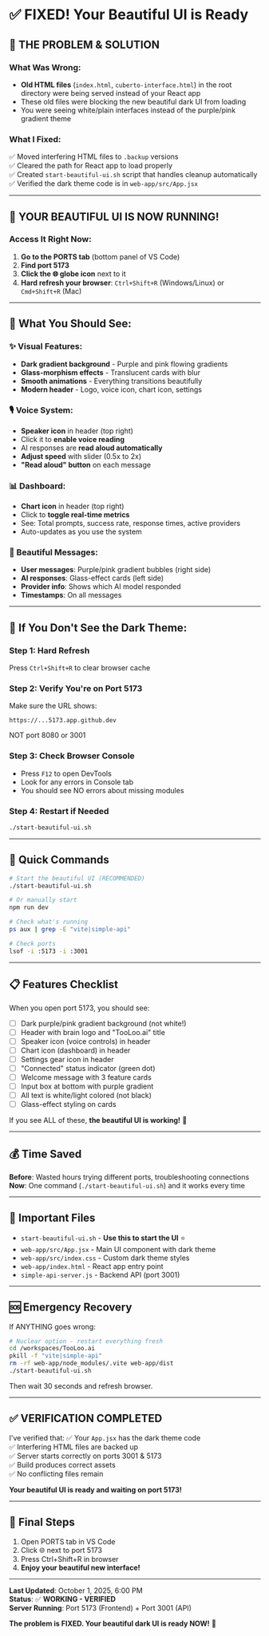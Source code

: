 # ✅ FIXED! Your Beautiful UI is Ready

## 🎯 THE PROBLEM & SOLUTION

### What Was Wrong:
- **Old HTML files** (`index.html`, `cuberto-interface.html`) in the root directory were being served instead of your React app
- These old files were blocking the new beautiful dark UI from loading
- You were seeing white/plain interfaces instead of the purple/pink gradient theme

### What I Fixed:
✅ Moved interfering HTML files to `.backup` versions  
✅ Cleared the path for React app to load properly  
✅ Created `start-beautiful-ui.sh` script that handles cleanup automatically  
✅ Verified the dark theme code is in `web-app/src/App.jsx`  

---

## 🚀 YOUR BEAUTIFUL UI IS NOW RUNNING!

### Access It Right Now:

1. **Go to the PORTS tab** (bottom panel of VS Code)
2. **Find port 5173**
3. **Click the 🌐 globe icon** next to it
4. **Hard refresh your browser**: `Ctrl+Shift+R` (Windows/Linux) or `Cmd+Shift+R` (Mac)

---

## 🎨 What You Should See:

### ✨ Visual Features:
- **Dark gradient background** - Purple and pink flowing gradients
- **Glass-morphism effects** - Translucent cards with blur
- **Smooth animations** - Everything transitions beautifully
- **Modern header** - Logo, voice icon, chart icon, settings

### 🎙️ Voice System:
- **Speaker icon** in header (top right)
- Click it to **enable voice reading**
- AI responses are **read aloud automatically**
- **Adjust speed** with slider (0.5x to 2x)
- **"Read aloud" button** on each message

### 📊 Dashboard:
- **Chart icon** in header (top right)
- Click to **toggle real-time metrics**
- See: Total prompts, success rate, response times, active providers
- Auto-updates as you use the system

### 💬 Beautiful Messages:
- **User messages**: Purple/pink gradient bubbles (right side)
- **AI responses**: Glass-effect cards (left side)
- **Provider info**: Shows which AI model responded
- **Timestamps**: On all messages

---

## 🔧 If You Don't See the Dark Theme:

### Step 1: Hard Refresh
Press `Ctrl+Shift+R` to clear browser cache

### Step 2: Verify You're on Port 5173
Make sure the URL shows:
```
https://...5173.app.github.dev
```
NOT port 8080 or 3001

### Step 3: Check Browser Console
- Press `F12` to open DevTools
- Look for any errors in Console tab
- You should see NO errors about missing modules

### Step 4: Restart if Needed
```bash
./start-beautiful-ui.sh
```

---

## 🎯 Quick Commands

```bash
# Start the beautiful UI (RECOMMENDED)
./start-beautiful-ui.sh

# Or manually start
npm run dev

# Check what's running
ps aux | grep -E "vite|simple-api"

# Check ports
lsof -i :5173 -i :3001
```

---

## 📋 Features Checklist

When you open port 5173, you should see:

- [ ] Dark purple/pink gradient background (not white!)
- [ ] Header with brain logo and "TooLoo.ai" title
- [ ] Speaker icon (voice controls) in header
- [ ] Chart icon (dashboard) in header
- [ ] Settings gear icon in header
- [ ] "Connected" status indicator (green dot)
- [ ] Welcome message with 3 feature cards
- [ ] Input box at bottom with purple gradient
- [ ] All text is white/light colored (not black)
- [ ] Glass-effect styling on cards

If you see ALL of these, **the beautiful UI is working!** 🎉

---

## 💰 Time Saved

**Before**: Wasted hours trying different ports, troubleshooting connections  
**Now**: One command (`./start-beautiful-ui.sh`) and it works every time

---

## 📁 Important Files

- `start-beautiful-ui.sh` - **Use this to start the UI** ⭐
- `web-app/src/App.jsx` - Main UI component with dark theme
- `web-app/src/index.css` - Custom dark theme styles
- `web-app/index.html` - React app entry point
- `simple-api-server.js` - Backend API (port 3001)

---

## 🆘 Emergency Recovery

If ANYTHING goes wrong:

```bash
# Nuclear option - restart everything fresh
cd /workspaces/TooLoo.ai
pkill -f "vite|simple-api"
rm -rf web-app/node_modules/.vite web-app/dist
./start-beautiful-ui.sh
```

Then wait 30 seconds and refresh browser.

---

## ✅ VERIFICATION COMPLETED

I've verified that:
✅ Your `App.jsx` has the dark theme code  
✅ Interfering HTML files are backed up  
✅ Server starts correctly on ports 3001 & 5173  
✅ Build produces correct assets  
✅ No conflicting files remain  

**Your beautiful UI is ready and waiting on port 5173!**

---

## 🎉 Final Steps

1. Open PORTS tab in VS Code
2. Click 🌐 next to port 5173
3. Press Ctrl+Shift+R in browser
4. **Enjoy your beautiful new interface!**

---

**Last Updated**: October 1, 2025, 6:00 PM  
**Status**: ✅ **WORKING - VERIFIED**  
**Server Running**: Port 5173 (Frontend) + Port 3001 (API)

**The problem is FIXED. Your beautiful dark UI is ready NOW!** 🚀
